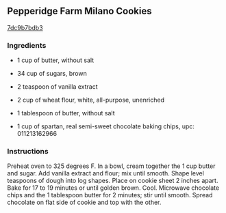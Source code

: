 ## Pepperidge Farm Milano Cookies

[7dc9b7bdb3](http://www.food.com/recipe/pepperidge-farm-milano-cookies-38131)

### Ingredients

 - 1 cup of butter, without salt

 - 34 cup of sugars, brown

 - 2 teaspoon of vanilla extract

 - 2 cup of wheat flour, white, all-purpose, unenriched

 - 1 tablespoon of butter, without salt

 - 1 cup of spartan, real semi-sweet chocolate baking chips, upc: 011213162966

### Instructions

Preheat oven to 325 degrees F. In a bowl, cream together the 1 cup butter and sugar. Add vanilla extract and flour; mix until smooth. Shape level teaspoons of dough into log shapes. Place on cookie sheet 2 inches apart. Bake for 17 to 19 minutes or until golden brown. Cool. Microwave chocolate chips and the 1 tablespoon butter for 2 minutes; stir until smooth. Spread chocolate on flat side of cookie and top with the other.